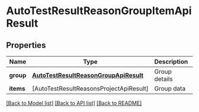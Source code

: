 # AutoTestResultReasonGroupItemApiResult

## Properties
Name | Type | Description | Notes
------------ | ------------- | ------------- | -------------
**group** | [**AutoTestResultReasonGroupApiResult**](AutoTestResultReasonGroupApiResult.md) | Group details | [optional] 
**items** | [AutoTestResultReasonsProjectApiResult] | Group data | 

[[Back to Model list]](../README.md#documentation-for-models) [[Back to API list]](../README.md#documentation-for-api-endpoints) [[Back to README]](../README.md)


